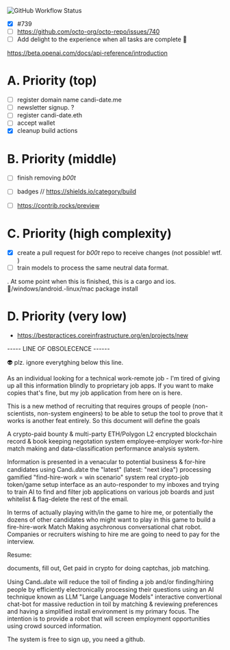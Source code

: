 
![GitHub Workflow Status](https://img.shields.io/github/workflow/status/elasticdotventures/candydated0txyz/build)


- [x] #739
- [ ] https://github.com/octo-org/octo-repo/issues/740
- [ ] Add delight to the experience when all tasks are complete :tada:

https://beta.openai.com/docs/api-reference/introduction


# A. Priority (top)
- [ ] register domain name candi-date.me
- [ ] newsletter signup. ?
- [ ] register candi-date.eth
- [ ] accept wallet
- [x] cleanup build actions

# B. Priority (middle)
- [ ] finish removing _b00t_
- [ ] badges // https://shields.io/category/build
- [ ] https://contrib.rocks/preview


# C. Priority (high complexity)
- [x]  create a pull request for _b00t_ repo to receive changes (not possible! wtf. )
- [ ] train models to process the same neutral data format. 

 .  At some point when this is finished, this is a cargo and ios.🍎/windows/android.-linux/mac package install

# D. Priority (very low)
* https://bestpractices.coreinfrastructure.org/en/projects/new


----- LINE OF OBSOLECENCE ------

👽 plz. ignore everytghing below this line. 


 
 As an individual looking for a technical work-remote job - I'm tired of giving up all this information blindly to proprietary job apps.   If you want to make copies that's fine, but my job application from here on is here. 
 
This is a new method of recruiting that requires groups of people (non-scientists, non-system engineers) to be able to setup the tool to prove that it works is another feat entirely.  So this document will define the goals

A crypto-paid bounty & multi-party ETH/Polygon L2 encrypted blockchain record & book keeping negotation system employee-employer work-for-hire match making and data-classification performance analysis system. 

Information is presented in a venacular to potential business & for-hire candidates using Candꭵ.ⅆa𝕥e the "latest" (latest: "next idea") processing gamified "find-hire-work = win scenario" system real crypto-job token/game setup interface as an auto-responder to 
my inboxes and trying to train AI to find and filter job applications on various job boards and just whitelist & flag-delete the rest of the email. 

In terms of actually playing with/in the game to hire me, or potentially the dozens of other candidates who might want to play in this game to build a fire-hire-work Match Making asychronous conversational chat robot.  Companies or recruiters wishing to hire me are going to need to pay for the interview.  

Resume: 


documents, fill out, Get paid in crypto for doing captchas, job matching. 

Using Candꭵ.ⅆa𝕥e will reduce the toil of finding a job and/or finding/hiring people by efficiently electronically processing their questions using an AI technique known as LLM "Large Language Models"
interactive conver𝕥ional chat-bot for massive reduction in toil
by matching & reviewing preferences and having a simplified install environment is my primary focus.  The intention is to provide a robot that will screen employment opportunities using crowd sourced information.  

The system is free to sign up, you need a github.


